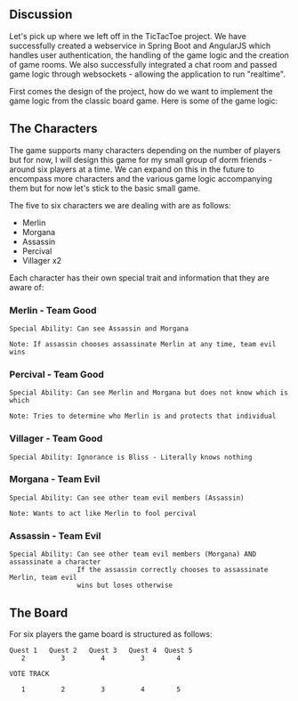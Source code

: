 ## Discussion 

Let's pick up where we left off in the TicTacToe project. We have successfully created a webservice
in Spring Boot and AngularJS which handles user authentication, the handling of the game logic and 
the creation of game rooms. We also successfully integrated a chat room and passed game logic through websockets - allowing the application to run "realtime". 

First comes the design of the project, how do we want to implement the game logic from the classic board game. Here is some of the game logic: 

## The Characters 

The game supports many characters depending on the number of players but for now, I will design this game for my small group of dorm friends - around six players at a time. We can expand on this in the future to encompass more characters and the various game logic accompanying them but for now let's stick to the basic small game. 


The five to six characters we are dealing with are as follows: 

* Merlin 
* Morgana
* Assassin 
* Percival 
* Villager x2

Each character has their own special trait and information that they are aware of: 

### Merlin - Team Good 
```
Special Ability: Can see Assassin and Morgana

Note: If assassin chooses assassinate Merlin at any time, team evil wins 
```

### Percival - Team Good 
```
Special Ability: Can see Merlin and Morgana but does not know which is which 

Note: Tries to determine who Merlin is and protects that individual 
```

### Villager - Team Good
```
Special Ability: Ignorance is Bliss - Literally knows nothing 
```

### Morgana - Team Evil 
```
Special Ability: Can see other team evil members (Assassin)

Note: Wants to act like Merlin to fool percival 
```

### Assassin - Team Evil 
```
Special Ability: Can see other team evil members (Morgana) AND assassinate a character 
                 If the assassin correctly chooses to assassinate Merlin, team evil 
                 wins but loses otherwise 
```


## The Board 

For six players the game board is structured as follows: 


```
Quest 1   Quest 2   Quest 3   Quest 4  Quest 5 
   2         3         4         3        4

VOTE TRACK 

   1         2         3         4        5 
```



